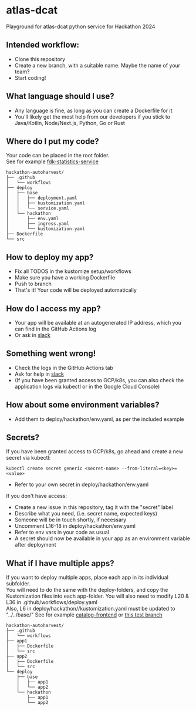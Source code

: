 # atlas-dcat

Playground for atlas-dcat python service for Hackathon 2024

## Intended workflow:
- Clone this repository
- Create a new branch, with a suitable name. Maybe the name of your team?
- Start coding!                               

## What language should I use?
- Any language is fine, as long as you can create a Dockerfile for it
- You'll likely get the most help from our developers if you stick to Java/Kotlin, Node/Next.js, Python, Go or Rust

## Where do I put my code?
Your code can be placed in the root folder.  
See for example [fdk-statistics-service](https://github.com/Informasjonsforvaltning/fdk-statistics-service)
```
hackathon-autoharvest/
├── .github
│   └── workflows
├── deploy
│   ├── base
│   │   ├── deployment.yaml
│   │   ├── kustomization.yaml
│   │   └── service.yaml
│   └── hackathon
│       ├── env.yaml
│       ├── ingress.yaml
│       └── kustomization.yaml
├── Dockerfile
└── src
```

## How to deploy my app?
- Fix all TODOS in the kustomize setup/workflows
- Make sure you have a working Dockerfile
- Push to branch
- That's it! Your code will be deployed automatically

## How do I access my app?
- Your app will be available at an autogenerated IP address, which you can find in the GitHub Actions log
- Or ask in [slack](https://offentlig-paas-no.slack.com/archives/C07PUV96YKV)

## Something went wrong!
- Check the logs in the GitHub Actions tab
- Ask for help in [slack](https://offentlig-paas-no.slack.com/archives/C07PUV96YKV)
- (If you have been granted access to GCP/k8s, you can also check the application logs via kubectl or in the Google Cloud Console)

## How about some environment variables?
- Add them to deploy/hackathon/env.yaml, as per the included example

## Secrets?
If you have been granted access to GCP/k8s, go ahead and create a new secret via kubectl:

```kubectl create secret generic <secret-name> --from-literal=<key>=<value>```
- Refer to your own secret in deploy/hackathon/env.yaml

If you don't have access:
- Create a new issue in this repository, tag it with the "secret" label
- Describe what you need, (i.e. secret name, expected keys)
- Someone will be in touch shortly, if necessary
- Uncomment L16-18 in deploy/hackathon/env.yaml
- Refer to env vars in your code as usual
- A secret should now be available in your app as an environment variable after deployment

## What if I have multiple apps?
If you want to deploy multiple apps, place each app in its individual subfolder.  
You will need to do the same with the deploy-folders, and copy the Kustomization files into each app-folder.
You will also need to modify L20 & L36 in .github/workflows/deploy.yaml  
Also, L6 in deploy/hackathon/<app-name>/kustomization.yaml must be updated to "../../base/<app-name>"
See for example [catalog-frontend](https://github.com/Informasjonsforvaltning/catalog-frontend) or [this test branch](https://github.com/fellesdatakatalog/hackathon-autoharvest/tree/test)
```
hackathon-autoharvest/
├── .github
│   └── workflows
├── app1
│   ├── Dockerfile
│   └── src
├── app2
│   ├── Dockerfile
│   └── src
└── deploy
    ├── base
    │   ├── app1
    │   └── app2
    └── hackathon
        ├── app1
        └── app2
```

